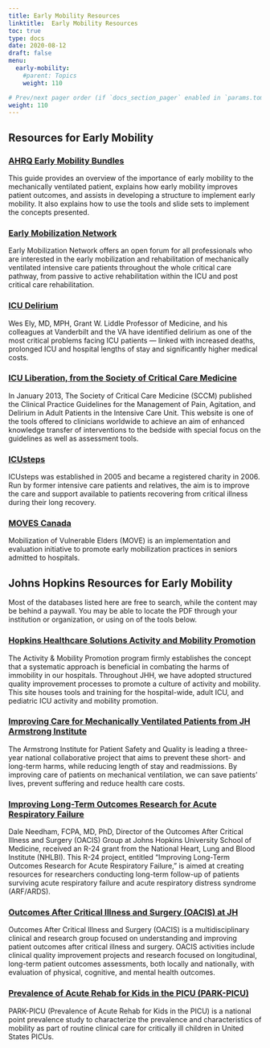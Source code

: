 ```yaml
---
title: Early Mobility Resources
linktitle:  Early Mobility Resources
toc: true
type: docs
date: 2020-08-12
draft: false
menu:
  early-mobility:
    #parent: Topics
    weight: 110

# Prev/next pager order (if `docs_section_pager` enabled in `params.toml`)
weight: 110
---
```


## Resources for Early Mobility

### [AHRQ Early Mobility Bundles](https://www.ahrq.gov/professionals/quality-patient-safety/hais/tools/mvp/technical-bundles-earlymobility.html)
    
This guide provides an overview of the importance of early mobility to the mechanically ventilated patient, explains how early mobility improves patient outcomes, and assists in developing a structure to implement early mobility. It also explains how to use the tools and slide sets to implement the concepts presented.
### [Early Mobilization Network](http://www.mobilization-network.org/Network/Welcome.html)

Early Mobilization Network offers an open forum for all professionals who are interested in the early mobilization and rehabilitation of mechanically ventilated intensive care patients throughout the whole critical care pathway, from passive to active rehabilitation within the ICU and post critical care rehabilitation.
### [ICU Delirium](https://www.icudelirium.org/)

Wes Ely, MD, MPH, Grant W. Liddle Professor of Medicine, and his colleagues at Vanderbilt and the VA have identified delirium as one of the most critical problems facing ICU patients — linked with increased deaths, prolonged ICU and hospital lengths of stay and significantly higher medical costs.
### [ICU Liberation, from the Society of Critical Care Medicine](http://www.iculiberation.org/Pages/default.aspx)

In January 2013, The Society of Critical Care Medicine (SCCM) published the Clinical Practice Guidelines for the Management of Pain, Agitation, and Delirium in Adult Patients in the Intensive Care Unit. This website is one of the tools offered to clinicians worldwide to achieve an aim of enhanced knowledge transfer of interventions to the bedside with special focus on the guidelines as well as assessment tools.
### [ICUsteps](https://www.icusteps.org/)

ICUsteps was established in 2005 and became a registered charity in 2006. Run by former intensive care patients and relatives, the aim is to improve the care and support available to patients recovering from critical illness during their long recovery.
### [MOVES Canada](http://www.movescanada.ca/)

Mobilization of Vulnerable Elders (MOVE) is an implementation and evaluation initiative to promote early mobilization practices in seniors admitted to hospitals.


## Johns Hopkins Resources for Early Mobility

Most of the databases listed here are free to search, while the content may be behind a paywall. You may be able to locate the PDF through your institution or organization, or using on of the tools below.


### [Hopkins Healthcare Solutions Activity and Mobility Promotion](https://www.johnshopkinssolutions.com/solution/amp/)
The Activity & Mobility Promotion program firmly establishes the concept that a systematic approach is beneficial in combating the harms of immobility in our hospitals. Throughout JHH, we have adopted structured quality improvement processes to promote a culture of activity and mobility. This site houses tools and training for the hospital-wide, adult ICU, and pediatric ICU activity and mobility promotion.
    
### [Improving Care for Mechanically Ventilated Patients from JH Armstrong Institute](http://www.hopkinsmedicine.org/armstrong_institute/improvement_projects/mvp/index.html)
The Armstrong Institute for Patient Safety and Quality is leading a three-year national collaborative project that aims to prevent these short- and long-term harms, while reducing length of stay and readmissions. By improving care of patients on mechanical ventilation, we can save patients’ lives, prevent suffering and reduce health care costs.
    
### [Improving Long-Term Outcomes Research for Acute Respiratory Failure](http://www.improvelto.com/)

Dale Needham, FCPA, MD, PhD, Director of the Outcomes After Critical Illness and Surgery (OACIS) Group at Johns Hopkins University School of Medicine, received an R-24 grant from the National Heart, Lung and Blood Institute (NHLBI). This R-24 project, entitled “Improving Long-Term Outcomes Research for Acute Respiratory Failure,” is aimed at creating resources for researchers conducting long-term follow-up of patients surviving acute respiratory failure and acute respiratory distress syndrome (ARF/ARDS).

### [Outcomes After Critical Illness and Surgery (OACIS) at JH](http://www.hopkinsmedicine.org/pulmonary/research/outcomes_after_critical_illness_surgery/)

Outcomes After Critical Illness and Surgery (OACIS) is a multidisciplinary clinical and research group focused on understanding and improving patient outcomes after critical illness and surgery. OACIS activities include clinical quality improvement projects and research focused on longitudinal, long-term patient outcomes assessments, both locally and nationally, with evaluation of physical, cognitive, and mental health outcomes.
### [Prevalence of Acute Rehab for Kids in the PICU (PARK-PICU)](https://park.web.jhu.edu/)

PARK-PICU (Prevalence of Acute Rehab for Kids in the PICU) is a national point prevalence study to characterize the prevalence and characteristics of mobility as part of routine clinical care for critically ill children in United States PICUs.
